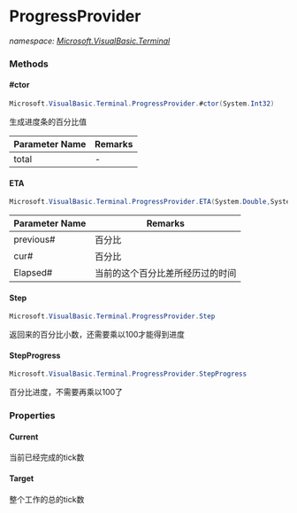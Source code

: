 ﻿# ProgressProvider
_namespace: [Microsoft.VisualBasic.Terminal](./index.md)_





### Methods

#### #ctor
```csharp
Microsoft.VisualBasic.Terminal.ProgressProvider.#ctor(System.Int32)
```
生成进度条的百分比值

|Parameter Name|Remarks|
|--------------|-------|
|total|-|


#### ETA
```csharp
Microsoft.VisualBasic.Terminal.ProgressProvider.ETA(System.Double,System.Double,System.Int64)
```


|Parameter Name|Remarks|
|--------------|-------|
|previous#|百分比|
|cur#|百分比|
|Elapsed#|当前的这个百分比差所经历过的时间|


#### Step
```csharp
Microsoft.VisualBasic.Terminal.ProgressProvider.Step
```
返回来的百分比小数，还需要乘以100才能得到进度

#### StepProgress
```csharp
Microsoft.VisualBasic.Terminal.ProgressProvider.StepProgress
```
百分比进度，不需要再乘以100了


### Properties

#### Current
当前已经完成的tick数
#### Target
整个工作的总的tick数
